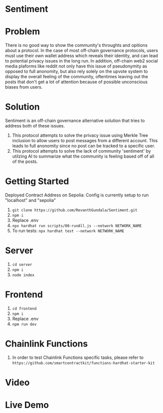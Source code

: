 # Sentiment

# Problem
There is no good way to show the community's throughts and opitions about a protocol. In the case of most off-chain governance protocols, users must use their own wallet address which reveals their identity, and can lead to potential privacy issues in the long run. In addition, off-chain web2 social media plaforms like reddit not only have this issue of pseudonymity as opposed to full anonomity, but also rely solely on the upvote system to display the overall feeling of the community, oftentimes leaving out the posts that don't get a lot of attention because of possible unconscious biases from users.

# Solution
Sentiment is an off-chain governance alternative solution that tries to address both of these issues. 
1. This protocol attempts to solve the privacy issue using Merkle Tree inclusion to allow users to post messages from a different account. This leads to full anonomity since no post can be tracked to a specific user.
2. This protocol attempts to solve the lack of community 'sentiment' by utilzing AI to summarize what the community is feeling based off of all of the posts.

# Getting Started
Deployed Contract Address on Sepolia: 
Config is currently setup to run "localhost" and "sepolia"
1. ```git clone https://github.com/RevanthGundala/Sentiment.git```
2. ```npm i```
3. Replace .env
4. ```npx hardhat run scripts/00-runAll.js --network NETWORK_NAME```
5. To run tests: ```npx hardhat test --network NETWORK_NAME```

# Server
1. ```cd server```
2. ```npm i```
3. ```node index```

# Frontend
1. ```cd frontend```
2. ``` npm i ```
3. Replace .env
4. ```npm run dev```

# Chainlink Functions
1. In order to test Chainlink Functions specific tasks, please refer to ```https://github.com/smartcontractkit/functions-hardhat-starter-kit```

# Video 

# Live Demo



